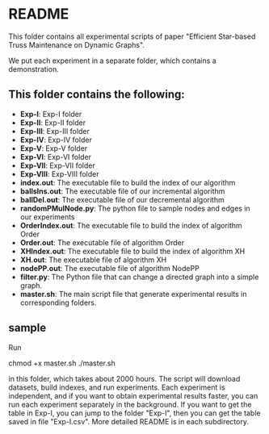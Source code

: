 # README #

This folder contains all experimental scripts of paper "Efficient Star-based Truss Maintenance on Dynamic Graphs".

We put each experiment in a separate folder, which contains a demonstration.
## This folder contains the following: ## 
* **Exp-I**: Exp-I folder
* **Exp-II**: Exp-II folder
* **Exp-III**: Exp-III folder
* **Exp-IV**: Exp-IV folder
* **Exp-V**: Exp-V folder
* **Exp-VI**: Exp-VI folder
* **Exp-VII**: Exp-VII folder
* **Exp-VIII**: Exp-VIII folder
* **index.out**: The executable file to build the index of our algorithm
* **ballsIns.out**: The executable file of our incremental algorithm
* **ballDel.out**: The executable file of our decremental algorithm
* **randomPMulNode.py**: The python file to sample nodes and edges in our experiments
* **OrderIndex.out**: The executable file to build the index of algorithm Order
* **Order.out**: The executable file of algorithm Order
* **XHIndex.out**: The executable file to build the index of algorithm XH
* **XH.out**: The executable file of algorithm XH
* **nodePP.out**: The executable file of algorithm NodePP
* **filter.py**: The Python file that can change a directed graph into a simple graph.
* **master.sh**: The main script file that generate experimental results in corresponding folders.

## sample ##
Run 

chmod +x master.sh
./master.sh

in this folder, which takes about 2000 hours.
The script will download datasets, build indexes, and run experiments.
Each experiment is independent, and if you want to obtain experimental results faster, you can run each experiment separately in the background.
If you want to get the table in Exp-I, you can jump to the folder "Exp-I", then you can get the table saved in file "Exp-I.csv". More detailed README is in each subdirectory.